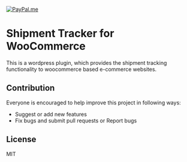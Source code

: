 [![PayPal.me](https://img.shields.io/badge/paypal-donate-119fde.svg)](https://www.paypal.me/LakshmikanthV)

# Shipment Tracker for WooCommerce

This is a wordpress plugin, which provides the shipment tracking functionality to woocommerce based e-commerce websites.

## Contribution
Everyone is encouraged to help improve this project in following ways:
- Suggest or add new features
- Fix bugs and submit pull requests or Report bugs

## License
MIT
